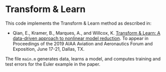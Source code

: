 # Transform & Learn

This code implements the Transform & Learn method as described in:

*  Qian, E., Kramer, B., Marques, A., and Willcox, K. 
[Transform & Learn: A data-driven approach to nonlinear model reduction](https://www.dropbox.com/s/5znea6z1vntby3d/QKMW_aviation19.pdf?dl=0).
To appear in Proceedings of the 2019 AIAA Aviation and Aeronautics Forum and Exposition, June 17-21, Dallas, TX.

The file `main.m` generates data, learns a model, and computes training and test errors for the Euler example in the paper.